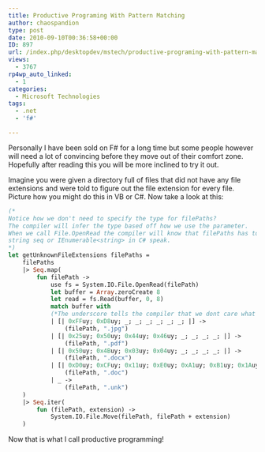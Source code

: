 ```yaml
---
title: Productive Programing With Pattern Matching
author: chaospandion
type: post
date: 2010-09-10T00:36:58+00:00
ID: 897
url: /index.php/desktopdev/mstech/productive-programing-with-pattern-match/
views:
  - 3767
rp4wp_auto_linked:
  - 1
categories:
  - Microsoft Technologies
tags:
  - .net
  - 'f#'

---
```

Personally I have been sold on F# for a long time but some people however will need a lot of convincing before they move out of their comfort zone. Hopefully after reading this you will be more inclined to try it out. 

Imagine you were given a directory full of files that did not have any file extensions and were told to figure out the file extension for every file. Picture how you might do this in VB or C#. Now take a look at this:

```ocaml
(*
Notice how we don't need to specify the type for filePaths?
The compiler will infer the type based off how we use the parameter.
When we call File.OpenRead the compiler will know that filePaths has to be a
string seq or IEnumerable<string> in C# speak.
*)
let getUnknownFileExtensions filePaths =
    filePaths
    |> Seq.map(
        fun filePath ->
            use fs = System.IO.File.OpenRead(filePath)
            let buffer = Array.zeroCreate 8
            let read = fs.Read(buffer, 0, 8)
            match buffer with
            (*The underscore tells the compiler that we dont care what the byte is at that index.*)
            | [| 0xFFuy; 0xD8uy; _; _; _; _; _; _; |] -> 
                (filePath, ".jpg")
            | [| 0x25uy; 0x50uy; 0x44uy; 0x46uy; _; _; _; _; |] -> 
                (filePath, ".pdf")
            | [| 0x50uy; 0x4Buy; 0x03uy; 0x04uy; _; _; _; _; |] -> 
                (filePath, ".docx")
            | [| 0xD0uy; 0xCFuy; 0x11uy; 0xE0uy; 0xA1uy; 0xB1uy; 0x1Auy; 0xE1uy; |] -> 
                (filePath, ".doc") 
            | _ -> 
                (filePath, ".unk")
    )
    |> Seq.iter(
        fun (filePath, extension) ->
            System.IO.File.Move(filePath, filePath + extension)
    )
```

Now that is what I call productive programming!